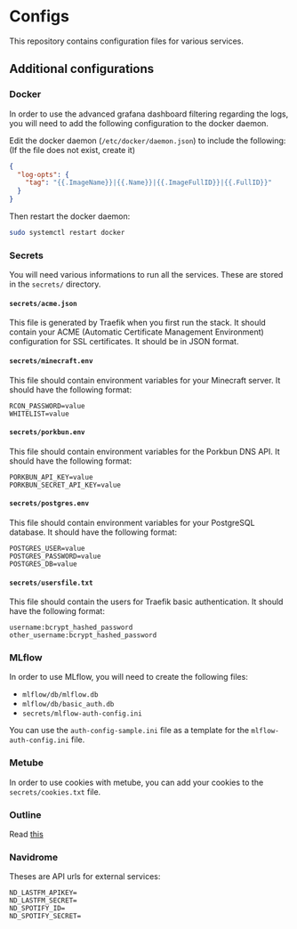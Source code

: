 # Configs
This repository contains configuration files for various services.

## Additional configurations
### Docker
In order to use the advanced grafana dashboard filtering regarding the logs, you will need to add the following configuration to the docker daemon.

Edit the docker daemon (`/etc/docker/daemon.json`) to include the following:
(If the file does not exist, create it)
```json
{
  "log-opts": {
    "tag": "{{.ImageName}}|{{.Name}}|{{.ImageFullID}}|{{.FullID}}"
  }
}
```
Then restart the docker daemon:
```bash
sudo systemctl restart docker
```

### Secrets
You will need various informations to run all the services. These are stored in the `secrets/` directory.

#### `secrets/acme.json`
This file is generated by Traefik when you first run the stack.
It should contain your ACME (Automatic Certificate Management Environment) configuration for SSL certificates. It should be in JSON format.

#### `secrets/minecraft.env`
This file should contain environment variables for your Minecraft server. It should have the following format:

```
RCON_PASSWORD=value
WHITELIST=value
```

#### `secrets/porkbun.env`
This file should contain environment variables for the Porkbun DNS API. It should have the following format:

```
PORKBUN_API_KEY=value
PORKBUN_SECRET_API_KEY=value
```

#### `secrets/postgres.env`
This file should contain environment variables for your PostgreSQL database. It should have the following format:

```
POSTGRES_USER=value
POSTGRES_PASSWORD=value
POSTGRES_DB=value
```

#### `secrets/usersfile.txt`
This file should contain the users for Traefik basic authentication. It should have the following format:

```
username:bcrypt_hashed_password
other_username:bcrypt_hashed_password
```

### MLflow
In order to use MLflow, you will need to create the following files:
- `mlflow/db/mlflow.db`
- `mlflow/db/basic_auth.db`
- `secrets/mlflow-auth-config.ini`

You can use the `auth-config-sample.ini` file as a template for the `mlflow-auth-config.ini` file.

### Metube
In order to use cookies with metube, you can add your cookies to the `secrets/cookies.txt` file.

### Outline
Read [this](https://docs.goauthentik.io/integrations/services/outline/)

### Navidrome
Theses are API urls for external services:
```
ND_LASTFM_APIKEY=
ND_LASTFM_SECRET=
ND_SPOTIFY_ID=
ND_SPOTIFY_SECRET=
```
